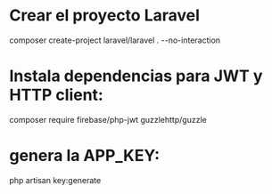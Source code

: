 

# Crear el proyecto Laravel
composer create-project laravel/laravel . --no-interaction

# Instala dependencias para JWT y HTTP client:

composer require firebase/php-jwt guzzlehttp/guzzle




# genera la APP_KEY:

php artisan key:generate













